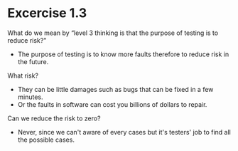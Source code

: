 # Excercise 1.3 #
What do we mean by “level 3 thinking is that the purpose of testing is to reduce risk?”
* The purpose of testing is to know more faults therefore to reduce risk in the future.

What risk?
* They can be little damages such as bugs that can be fixed in a few minutes.
* Or the faults in software can cost you billions of dollars to repair.

Can we reduce the risk to zero?
* Never, since we can't aware of every cases but it's testers' job to find all the possible cases.